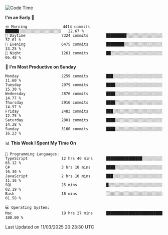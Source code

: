 <!--START_SECTION:waka-->
![Code Time](http://img.shields.io/badge/Code%20Time-4%2C901%20hrs%208%20mins-blue)

**I'm an Early 🐤** 

```text
🌞 Morning                4414 commits        ██████░░░░░░░░░░░░░░░░░░░   22.67 % 
🌆 Daytime                7324 commits        █████████░░░░░░░░░░░░░░░░   37.61 % 
🌃 Evening                6475 commits        ████████░░░░░░░░░░░░░░░░░   33.25 % 
🌙 Night                  1261 commits        ██░░░░░░░░░░░░░░░░░░░░░░░   06.48 % 
```
📅 **I'm Most Productive on Sunday** 

```text
Monday                   2259 commits        ███░░░░░░░░░░░░░░░░░░░░░░   11.60 % 
Tuesday                  2979 commits        ████░░░░░░░░░░░░░░░░░░░░░   15.30 % 
Wednesday                2876 commits        ████░░░░░░░░░░░░░░░░░░░░░   14.77 % 
Thursday                 2916 commits        ████░░░░░░░░░░░░░░░░░░░░░   14.97 % 
Friday                   2483 commits        ███░░░░░░░░░░░░░░░░░░░░░░   12.75 % 
Saturday                 2801 commits        ████░░░░░░░░░░░░░░░░░░░░░   14.38 % 
Sunday                   3160 commits        ████░░░░░░░░░░░░░░░░░░░░░   16.23 % 
```


📊 **This Week I Spent My Time On** 

```text
💬 Programming Languages: 
TypeScript               12 hrs 40 mins      ████████████████░░░░░░░░░   65.12 % 
C#                       3 hrs 10 mins       ████░░░░░░░░░░░░░░░░░░░░░   16.30 % 
JavaScript               2 hrs 10 mins       ███░░░░░░░░░░░░░░░░░░░░░░   11.16 % 
SQL                      25 mins             █░░░░░░░░░░░░░░░░░░░░░░░░   02.19 % 
Bash                     18 mins             ░░░░░░░░░░░░░░░░░░░░░░░░░   01.58 % 

💻 Operating System: 
Mac                      19 hrs 27 mins      █████████████████████████   100.00 % 
```


 Last Updated on 11/03/2025 20:23:30 UTC
<!--END_SECTION:waka-->
